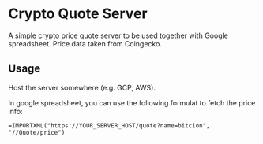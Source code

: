 Crypto Quote Server
===================

A simple crypto price quote server to be used together with Google spreadsheet.
Price data taken from Coingecko.

Usage
-----

Host the server somewhere (e.g. GCP, AWS).

In google spreadsheet, you can use the following formulat to fetch the price
info:

```
=IMPORTXML("https://YOUR_SERVER_HOST/quote?name=bitcion", "//Quote/price")
```
